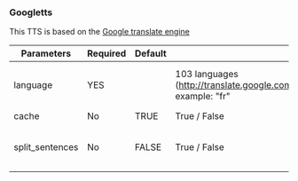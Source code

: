 ### Googletts

This TTS is based on the [Google translate engine](http://translate.google.com/)


| Parameters | Required | Default | Choices                                                                                     | Comment                                                                                                    |
|------------|----------|---------|---------------------------------------------------------------------------------------------|------------------------------------------------------------------------------------------------------------|
| language   | YES      |         | 103 languages (http://translate.google.com/about/intl/en_ALL/languages.html), example: "fr" | Language are identified with their ISO_639-1 codes (https://en.wikipedia.org/wiki/List_of_ISO_639-1_codes) |
| cache      | No       | TRUE    | True / False                                                                                | True if you want to use the cache with this TTS                                                            |
| split_sentences      | No       | FALSE    | True / False                                                                                | True if you want to split sentences for larger text to speech requests to Google. (This may cause significant overhead but will allow you to use Googletts for larger chunks of text.)                                                            |
